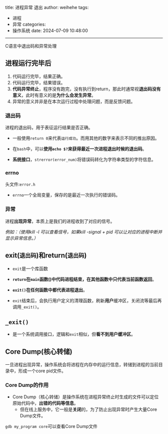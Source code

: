 title: 进程异常 退出
author: weihehe
tags:
  - 进程
  - 异常
categories:
  - 操作系统
date: 2024-07-09 10:48:00
---
C语言中退出码和异常处理
<!--more-->

## 进程运行完毕后

1. 代码运行完毕，结果正确。
2. 代码运行完毕，结果错误。
3. **代码异常终止**，程序没有跑完，没有执行到return，那此时通常视**退出码没有意义**，此时有意义的是**为什么会发生异常**。
4. 异常的意义并非是在本次运行过程中处理问题，而是反馈问题。


### 退出码

进程的退出码，用于表征运行结果是否正确。

- 一般使用`return 0`来代表`运行成功`。而用其他的数字来表示不同的推出原因。

- 在`bash`中，可以**使用`echo $?`来获得最近一次进程退出时候的退出码**。

- **系统接口**，`strerror(error_num)`将错误码转化为字符串类型的字符信息。

### errno

头文件:`error.h`

- `errno`一个全局变量，保存的是最近一次执行的错误码。

### 异常

进程**出现异常**，本质上是我们的进程收到了对应的信号。

*例如：（使用kill -l 可以查看信号，如果kill -signal + pid 可以让对应的进程中断并显示异常信息。）*

## exit(`退出码`)和return(`退出码`)

- `exit`是一个库函数

- **`return`在`main`函数()中代码进程结束，在其他函数中只代表当前函数返回**。

- **`exit()`在任何函数中都代表进程退出**。

- `exit`结束后，会执行用户定义的清理函数，刷新**用户**缓冲区，关闭流等最后再调用`_exit()`。

## `_exit()`

- 是一个系统调用接口，逻辑和`exit`相似，但**看不到用户缓冲区**。

## Core Dump(核心转储)

一旦进程出现异常，操作系统会将进程在内存中的运行信息，转储到进程的当前目录中，形成一个core pid文件。

### Core Dump的作用

- Core Dump（核心转储）是操作系统在进程异常终止时生成的文件可以定位原始代码中，**出错的代码等信息**。
	- 但在线上服务中，它一般是**关闭**的，为了防止出现异常时产生大量Core Dump文件。

`gdb my_program core`可以查看Core Dump文件
